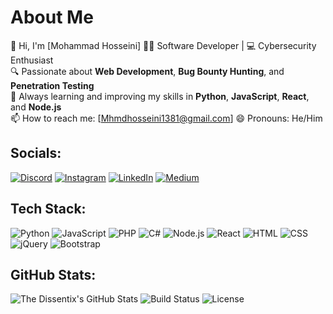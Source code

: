 # About Me
👋 Hi, I'm [Mohammad Hosseini]
👨‍💻 Software Developer | 💻 Cybersecurity Enthusiast  
🔍 Passionate about **Web Development**, **Bug Bounty Hunting**, and **Penetration Testing**  
🌱 Always learning and improving my skills in **Python**, **JavaScript**, **React**, and **Node.js**  
📫 How to reach me: [Mhmdhosseini1381@gmail.com]
😄 Pronouns: He/Him

## Socials:
[![Discord](https://img.shields.io/badge/Discord-7289DA?style=flat&logo=discord&logoColor=white)](https://discord.com/invite/bigbang8793)
[![Instagram](https://img.shields.io/badge/Instagram-E4405F?style=flat&logo=instagram&logoColor=white)](https://instagram.com/mhmdho3eini)
[![LinkedIn](https://img.shields.io/badge/LinkedIn-0077B5?style=flat&logo=linkedin&logoColor=white)](https://linkedin.com/in/mhmdhosseini1381)
[![Medium](https://img.shields.io/badge/Medium-12100E?style=flat&logo=medium&logoColor=white)](https://medium.com/@yourusername)

## Tech Stack:
![Python](https://img.shields.io/badge/Python-306998?style=flat&logo=python&logoColor=white&size=large)
![JavaScript](https://img.shields.io/badge/JavaScript-F7DF1E?style=flat&logo=javascript&logoColor=black&size=large)
![PHP](https://img.shields.io/badge/PHP-777BB4?style=flat&logo=php&logoColor=white&size=large)
![C#](https://img.shields.io/badge/C%23-239120?style=flat&logo=c-sharp&logoColor=white&size=large)
![Node.js](https://img.shields.io/badge/Node.js-339933?style=flat&logo=node.js&logoColor=white&size=large)
![React](https://img.shields.io/badge/React-61DAFB?style=flat&logo=react&logoColor=black&size=large)
![HTML](https://img.shields.io/badge/HTML-E34F26?style=flat&logo=html5&logoColor=white&size=large)
![CSS](https://img.shields.io/badge/CSS-1572B6?style=flat&logo=css3&logoColor=white&size=large)
![jQuery](https://img.shields.io/badge/jQuery-0769AD?style=flat&logo=jquery&logoColor=white&size=large)
![Bootstrap](https://img.shields.io/badge/Bootstrap-563D7C?style=flat&logo=bootstrap&logoColor=white&size=large)



## GitHub Stats:
![The Dissentix's GitHub Stats](https://github-readme-stats.vercel.app/api?username=MhmdHosseini&show_icons=true&hide_title=true&count_private=true&hide=prs)
![Build Status](https://img.shields.io/badge/Build-passing-brightgreen)
![License](https://img.shields.io/badge/License-MIT-blue)
